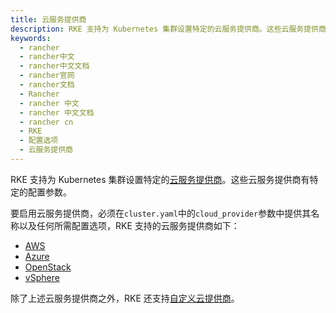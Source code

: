 ```yaml
---
title: 云服务提供商
description: RKE 支持为 Kubernetes 集群设置特定的云服务提供商。这些云服务提供商有特定的配置参数。
keywords:
  - rancher
  - rancher中文
  - rancher中文文档
  - rancher官网
  - rancher文档
  - Rancher
  - rancher 中文
  - rancher 中文文档
  - rancher cn
  - RKE
  - 配置选项
  - 云服务提供商
---
```


RKE 支持为 Kubernetes 集群设置特定的[云服务提供商](https://v1-17.docs.kubernetes.io/docs/concepts/cluster-administration/cloud-providers/)。这些云服务提供商有特定的配置参数。

要启用云服务提供商，必须在`cluster.yaml`中的`cloud_provider`参数中提供其名称以及任何所需配置选项，RKE 支持的云服务提供商如下：

- [AWS](/docs/rke/config-options/cloud-providers/aws/)
- [Azure](/docs/rke/config-options/cloud-providers/azure/)
- [OpenStack](/docs/rke/config-options/cloud-providers/openstack/)
- [vSphere](/docs/rke/config-options/cloud-providers/vsphere/)

除了上述云服务提供商之外，RKE 还支持[自定义云提供商](/docs/rke/config-options/cloud-providers/custom/)。
